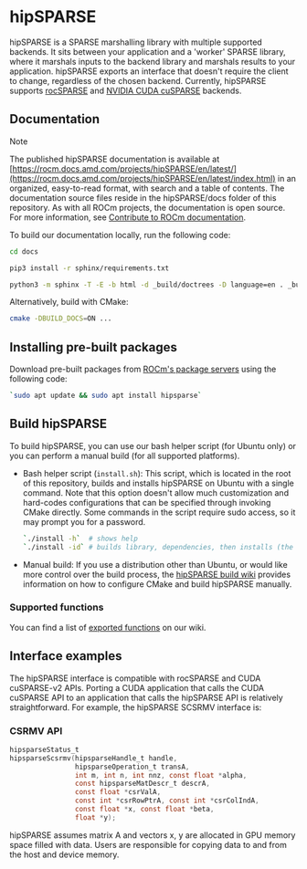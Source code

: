 # hipSPARSE

hipSPARSE is a SPARSE marshalling library with multiple supported backends. It sits between your
application and a 'worker' SPARSE library, where it marshals inputs to the backend library and marshals
results to your application. hipSPARSE exports an interface that doesn't require the client to change,
regardless of the chosen backend. Currently, hipSPARSE supports
[rocSPARSE](https://github.com/ROCmSoftwarePlatform/rocSPARSE) and
[NVIDIA CUDA cuSPARSE](https://developer.nvidia.com/cusparse) backends.

## Documentation

> [!NOTE]
> The published hipSPARSE documentation is available at [https://rocm.docs.amd.com/projects/hipSPARSE/en/latest/](https://rocm.docs.amd.com/projects/hipSPARSE/en/latest/index.html) in an organized, easy-to-read format, with search and a table of contents. The documentation source files reside in the hipSPARSE/docs folder of this repository. As with all ROCm projects, the documentation is open source. For more information, see [Contribute to ROCm documentation](https://rocm.docs.amd.com/en/latest/contribute/contributing.html).

To build our documentation locally, run the following code:

```bash
cd docs

pip3 install -r sphinx/requirements.txt

python3 -m sphinx -T -E -b html -d _build/doctrees -D language=en . _build/html
```

Alternatively, build with CMake:

```bash
cmake -DBUILD_DOCS=ON ...
```

## Installing pre-built packages

Download pre-built packages from
[ROCm's package servers](https://rocm.docs.amd.com/en/latest/deploy/linux/index.html) using the
following code:

```bash
`sudo apt update && sudo apt install hipsparse`
```

## Build hipSPARSE

To build hipSPARSE, you can use our bash helper script (for Ubuntu only) or you can perform a manual
build (for all supported platforms).

* Bash helper script (`install.sh`):
  This script, which is located in the root of this repository, builds and installs hipSPARSE on Ubuntu
  with a single command. Note that this option doesn't allow much customization and hard-codes
  configurations that can be specified through invoking CMake directly. Some commands in the script
  require sudo access, so it may prompt you for a password.

    ```bash
    `./install -h`  # shows help
    `./install -id` # builds library, dependencies, then installs (the `-d` flag only needs to be passed once on a system)
    ```

* Manual build:
    If you use a distribution other than Ubuntu, or would like more control over the build process,
    the [hipSPARSE build wiki](https://github.com/ROCmSoftwarePlatform/hipSPARSE/wiki/Build)
    provides information on how to configure CMake and build hipSPARSE manually.

### Supported functions

You can find a list of
[exported functions](https://github.com/ROCmSoftwarePlatform/hipSPARSE/wiki/Exported-functions)
on our wiki.

## Interface examples

The hipSPARSE interface is compatible with rocSPARSE and CUDA cuSPARSE-v2 APIs. Porting a CUDA
application that calls the CUDA cuSPARSE API to an application that calls the hipSPARSE API is relatively
straightforward. For example, the hipSPARSE SCSRMV interface is:

### CSRMV API

```c
hipsparseStatus_t
hipsparseScsrmv(hipsparseHandle_t handle,
                hipsparseOperation_t transA,
                int m, int n, int nnz, const float *alpha,
                const hipsparseMatDescr_t descrA,
                const float *csrValA,
                const int *csrRowPtrA, const int *csrColIndA,
                const float *x, const float *beta,
                float *y);
```

hipSPARSE assumes matrix A and vectors x, y are allocated in GPU memory space filled with data. Users
are responsible for copying data to and from the host and device memory.
